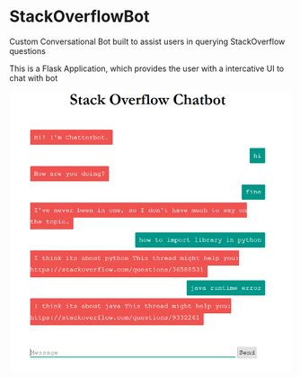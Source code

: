 # StackOverflowBot
Custom Conversational Bot built to assist users in querying StackOverflow questions 

This is a Flask Application, which provides the user with a intercative UI to chat with bot

![Screenshot of Application](coursera_final.png)
